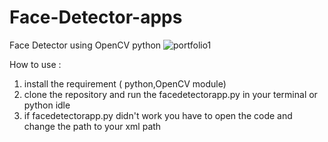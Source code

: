 # Face-Detector-apps
Face Detector using OpenCV python
![portfolio1](https://user-images.githubusercontent.com/83173923/177802018-b829c51b-56de-42a8-8023-7b3925ee624e.png)

How to use : 
1. install the requirement ( python,OpenCV module)
2. clone the repository and run the facedetectorapp.py in your terminal or python idle
3. if facedetectorapp.py didn't work you have to open the code and change the path to your xml path
